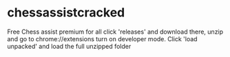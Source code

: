 # chessassistcracked
Free Chess assist premium for all
click 'releases' and download there, unzip and go to chrome://extensions
turn on developer mode. Click 'load unpacked' and load the full unzipped folder 
